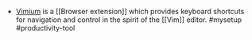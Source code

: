 - [Vimium](https://vimium.github.io/) is a [[Browser extension]] which provides keyboard shortcuts for navigation and control in the spirit of the [[Vim]] editor. #mysetup #productivity-tool